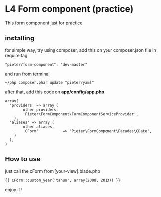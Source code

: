 # L4 Form component (practice)

This form component just for practice

## installing

for simple way, try using composer,
add this on your composer.json file in require tag

    "pieter/form-component": "dev-master"

and run from terminal

    ~/php composer.phar update "pieter/yaml"

after that,
add this code on **app/config/app.php**

    array(
      'providers' => array (
            other providers,
            'Pieter\FormComponent\FormComponentServiceProvider',
        ),
      'aliases' => array (
            other aliases,
            'CForm'           => 'Pieter\FormComponent\Facades\CDate',
        )
      ),
    )

## How to use

just call the cForm from [your-view].blade.php

    {{ CForm::custom_year('tahun', array(2008, 2013)) }}


enjoy it !


